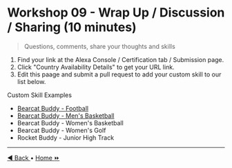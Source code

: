 # Workshop 09 - Wrap Up / Discussion / Sharing (10 minutes)

> Questions, comments, share your thoughts and skills

1. Find your link at the Alexa Console / Certification tab / Submission page. 
2. Click "Country Availability Details" to get your URL link. 
3. Edit this paage and submit a pull request to add your custom skill to our list below.

Custom Skill Examples

- [Bearcat Buddy - Football](https://www.amazon.com/dp/B07SCSD3DV)
- [Bearcat Buddy - Men's Basketball](https://www.amazon.com/dp/B07N2TJ2KK)
- Bearcat Buddy - Women's Basketball
- Bearcat Buddy - Women's Golf
- Rocket Buddy - Junior High Track

---

[:arrow_backward: Back ](./workshop-08.md) • [Home :fast_forward:](./README.md)
